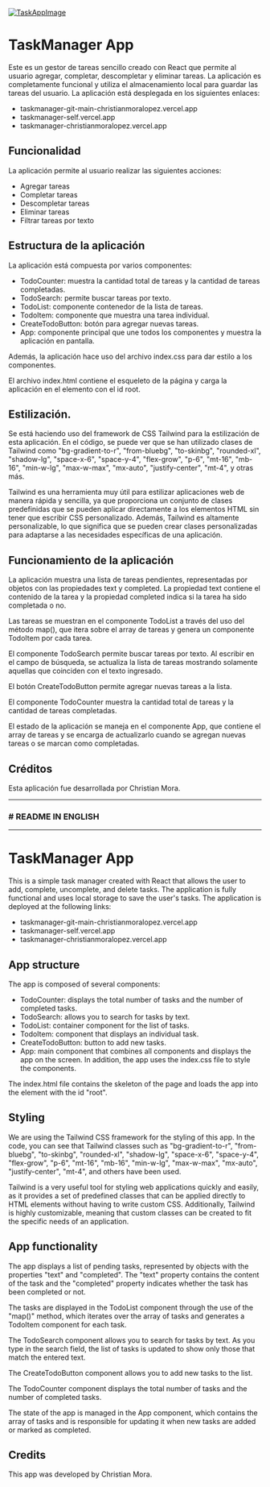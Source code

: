 
[![TaskAppImage](https://media.discordapp.net/attachments/1008571074981658694/1090663183267659838/image.png?width=1276&height=632 "TaskAppImage")](https://media.discordapp.net/attachments/1008571074981658694/1090663183267659838/image.png?width=1276&height=632 "TaskAppImage")

# TaskManager App
Este es un gestor de tareas sencillo creado con React que permite al usuario agregar, completar, descompletar y eliminar tareas. La aplicación es completamente funcional y utiliza el almacenamiento local para guardar las tareas del usuario. La aplicación está desplegada en los siguientes enlaces:

- taskmanager-git-main-christianmoralopez.vercel.app
- taskmanager-self.vercel.app
- taskmanager-christianmoralopez.vercel.app

## Funcionalidad
La aplicación permite al usuario realizar las siguientes acciones:

- Agregar tareas
- Completar tareas
- Descompletar tareas
- Eliminar tareas
- Filtrar tareas por texto


## Estructura de la aplicación

La aplicación está compuesta por varios componentes:

- TodoCounter: muestra la cantidad total de tareas y la cantidad de tareas completadas.
- TodoSearch: permite buscar tareas por texto.
- TodoList: componente contenedor de la lista de tareas.
- TodoItem: componente que muestra una tarea individual.
- CreateTodoButton: botón para agregar nuevas tareas.
- App: componente principal que une todos los componentes y muestra la aplicación en pantalla.

Además, la aplicación hace uso del archivo index.css para dar estilo a los componentes.

El archivo index.html contiene el esqueleto de la página y carga la aplicación en el elemento con el id root.

## Estilización.

Se está haciendo uso del framework de CSS Tailwind para la estilización de esta aplicación. En el código, se puede ver que se han utilizado clases de Tailwind como "bg-gradient-to-r", "from-bluebg", "to-skinbg", "rounded-xl", "shadow-lg", "space-x-6", "space-y-4", "flex-grow", "p-6", "mt-16", "mb-16", "min-w-lg", "max-w-max", "mx-auto", "justify-center", "mt-4", y otras más.

Tailwind es una herramienta muy útil para estilizar aplicaciones web de manera rápida y sencilla, ya que proporciona un conjunto de clases predefinidas que se pueden aplicar directamente a los elementos HTML sin tener que escribir CSS personalizado. Además, Tailwind es altamente personalizable, lo que significa que se pueden crear clases personalizadas para adaptarse a las necesidades específicas de una aplicación.

## Funcionamiento de la aplicación

La aplicación muestra una lista de tareas pendientes, representadas por objetos con las propiedades text y completed. La propiedad text contiene el contenido de la tarea y la propiedad completed indica si la tarea ha sido completada o no.

Las tareas se muestran en el componente TodoList a través del uso del método map(), que itera sobre el array de tareas y genera un componente TodoItem por cada tarea.

El componente TodoSearch permite buscar tareas por texto. Al escribir en el campo de búsqueda, se actualiza la lista de tareas mostrando solamente aquellas que coinciden con el texto ingresado.

El botón CreateTodoButton permite agregar nuevas tareas a la lista.

El componente TodoCounter muestra la cantidad total de tareas y la cantidad de tareas completadas.

El estado de la aplicación se maneja en el componente App, que contiene el array de tareas y se encarga de actualizarlo cuando se agregan nuevas tareas o se marcan como completadas.
## Créditos
Esta aplicación fue desarrollada por Christian Mora. 


------------

### # README IN ENGLISH


------------


# TaskManager App
This is a simple task manager created with React that allows the user to add, complete, uncomplete, and delete tasks. The application is fully functional and uses local storage to save the user's tasks. The application is deployed at the following links:

- taskmanager-git-main-christianmoralopez.vercel.app
- taskmanager-self.vercel.app
- taskmanager-christianmoralopez.vercel.app

## App structure
The app is composed of several components:

- TodoCounter: displays the total number of tasks and the number of completed tasks.
- TodoSearch: allows you to search for tasks by text.
- TodoList: container component for the list of tasks.
- TodoItem: component that displays an individual task.
- CreateTodoButton: button to add new tasks.
- App: main component that combines all components and displays the app on the screen.
In addition, the app uses the index.css file to style the components.

The index.html file contains the skeleton of the page and loads the app into the element with the id "root".

## Styling

We are using the Tailwind CSS framework for the styling of this app. In the code, you can see that Tailwind classes such as "bg-gradient-to-r", "from-bluebg", "to-skinbg", "rounded-xl", "shadow-lg", "space-x-6", "space-y-4", "flex-grow", "p-6", "mt-16", "mb-16", "min-w-lg", "max-w-max", "mx-auto", "justify-center", "mt-4", and others have been used.

Tailwind is a very useful tool for styling web applications quickly and easily, as it provides a set of predefined classes that can be applied directly to HTML elements without having to write custom CSS. Additionally, Tailwind is highly customizable, meaning that custom classes can be created to fit the specific needs of an application.

## App functionality
The app displays a list of pending tasks, represented by objects with the properties "text" and "completed". The "text" property contains the content of the task and the "completed" property indicates whether the task has been completed or not.

The tasks are displayed in the TodoList component through the use of the "map()" method, which iterates over the array of tasks and generates a TodoItem component for each task.

The TodoSearch component allows you to search for tasks by text. As you type in the search field, the list of tasks is updated to show only those that match the entered text.

The CreateTodoButton component allows you to add new tasks to the list.

The TodoCounter component displays the total number of tasks and the number of completed tasks.

The state of the app is managed in the App component, which contains the array of tasks and is responsible for updating it when new tasks are added or marked as completed.

## Credits
This app was developed by Christian Mora. 
